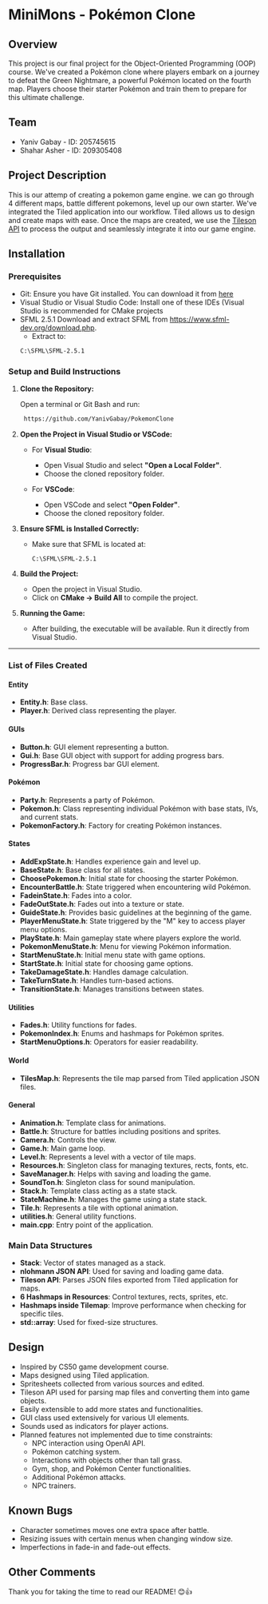 # MiniMons - Pokémon Clone

## Overview

This project is our final project for the Object-Oriented Programming (OOP) course. We've created a Pokémon clone where players embark on a journey to defeat the Green Nightmare, a powerful Pokémon located on the fourth map. Players choose their starter Pokémon and train them to prepare for this ultimate challenge.

## Team

- Yaniv Gabay - ID: 205745615
- Shahar Asher - ID: 209305408

## Project Description
This is our attemp of creating a pokemon game engine. we can go through 4 different maps, battle different pokemons, 
level up our own starter.
We've integrated the Tiled application into our workflow. Tiled allows us to design and create maps with ease.
Once the maps are created, we use the [Tileson API](https://github.com/SSBMTonberry/Tileson) to process the output and seamlessly integrate it into our game engine.

## Installation

### Prerequisites

- Git: Ensure you have Git installed. You can download it from [here](https://git-scm.com/)
- Visual Studio or Visual Studio Code: Install one of these IDEs (Visual Studio is recommended for CMake projects
- SFML 2.5.1 Download and extract SFML from https://www.sfml-dev.org/download.php.
    - Extract to:
    ```bash 
    C:\SFML\SFML-2.5.1
    ```


### **Setup and Build Instructions**

1. **Clone the Repository:**

   Open a terminal or Git Bash and run:

   ```bash
    https://github.com/YanivGabay/PokemonClone
   ```

2. **Open the Project in Visual Studio or VSCode:**

   - For **Visual Studio**:
     - Open Visual Studio and select **"Open a Local Folder"**.
     - Choose the cloned repository folder.

   - For **VSCode**:
     - Open VSCode and select **"Open Folder"**.
     - Choose the cloned repository folder.

3. **Ensure SFML is Installed Correctly:**
   - Make sure that SFML is located at:  
     ```
     C:\SFML\SFML-2.5.1
     ```

4. **Build the Project:**
   - Open the project in Visual Studio.
   - Click on **CMake -> Build All** to compile the project.

5. **Running the Game:**
   - After building, the executable will be available. Run it directly from Visual Studio.

---

### List of Files Created

#### Entity

- **Entity.h**: Base class.
- **Player.h**: Derived class representing the player.

#### GUIs

- **Button.h**: GUI element representing a button.
- **Gui.h**: Base GUI object with support for adding progress bars.
- **ProgressBar.h**: Progress bar GUI element.

#### Pokémon

- **Party.h**: Represents a party of Pokémon.
- **Pokemon.h**: Class representing individual Pokémon with base stats, IVs, and current stats.
- **PokemonFactory.h**: Factory for creating Pokémon instances.

#### States

- **AddExpState.h**: Handles experience gain and level up.
- **BaseState.h**: Base class for all states.
- **ChoosePokemon.h**: Initial state for choosing the starter Pokémon.
- **EncounterBattle.h**: State triggered when encountering wild Pokémon.
- **FadeinState.h**: Fades into a color.
- **FadeOutState.h**: Fades out into a texture or state.
- **GuideState.h**: Provides basic guidelines at the beginning of the game.
- **PlayerMenuState.h**: State triggered by the "M" key to access player menu options.
- **PlayState.h**: Main gameplay state where players explore the world.
- **PokemonMenuState.h**: Menu for viewing Pokémon information.
- **StartMenuState.h**: Initial menu state with game options.
- **StartState.h**: Initial state for choosing game options.
- **TakeDamageState.h**: Handles damage calculation.
- **TakeTurnState.h**: Handles turn-based actions.
- **TransitionState.h**: Manages transitions between states.

#### Utilities

- **Fades.h**: Utility functions for fades.
- **PokemonIndex.h**: Enums and hashmaps for Pokémon sprites.
- **StartMenuOptions.h**: Operators for easier readability.

#### World

- **TilesMap.h**: Represents the tile map parsed from Tiled application JSON files.

#### General

- **Animation.h**: Template class for animations.
- **Battle.h**: Structure for battles including positions and sprites.
- **Camera.h**: Controls the view.
- **Game.h**: Main game loop.
- **Level.h**: Represents a level with a vector of tile maps.
- **Resources.h**: Singleton class for managing textures, rects, fonts, etc.
- **SaveManager.h**: Helps with saving and loading the game.
- **SoundTon.h**: Singleton class for sound manipulation.
- **Stack.h**: Template class acting as a state stack.
- **StateMachine.h**: Manages the game using a state stack.
- **Tile.h**: Represents a tile with optional animation.
- **utilities.h**: General utility functions.
- **main.cpp**: Entry point of the application.

### Main Data Structures

- **Stack**: Vector of states managed as a stack.
- **nlohmann JSON API**: Used for saving and loading game data.
- **Tileson API**: Parses JSON files exported from Tiled application for maps.
- **6 Hashmaps in Resources**: Control textures, rects, sprites, etc.
- **Hashmaps inside Tilemap**: Improve performance when checking for specific tiles.
- **std::array**: Used for fixed-size structures.

## Design

- Inspired by CS50 game development course.
- Maps designed using Tiled application.
- Spritesheets collected from various sources and edited.
- Tileson API used for parsing map files and converting them into game objects.
- Easily extensible to add more states and functionalities.
- GUI class used extensively for various UI elements.
- Sounds used as indicators for player actions.
- Planned features not implemented due to time constraints:
  - NPC interaction using OpenAI API.
  - Pokémon catching system.
  - Interactions with objects other than tall grass.
  - Gym, shop, and Pokémon Center functionalities.
  - Additional Pokémon attacks.
  - NPC trainers.

## Known Bugs

- Character sometimes moves one extra space after battle.
- Resizing issues with certain menus when changing window size.
- Imperfections in fade-in and fade-out effects.

## Other Comments

Thank you for taking the time to read our README! 😊👍
